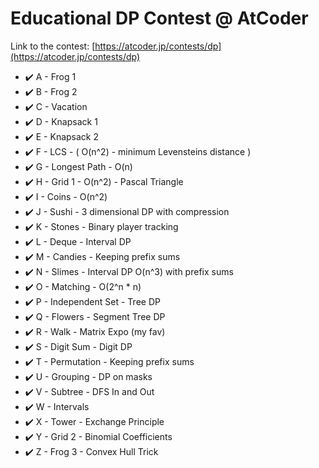 # Educational DP Contest @ AtCoder

Link to the contest: [https://atcoder.jp/contests/dp](https://atcoder.jp/contests/dp)

 - ✔️ A -	Frog 1
 - ✔️ B -	Frog 2
 - ✔️ C -	Vacation
 - ✔️ D -	Knapsack 1
 - ✔️ E -	Knapsack 2
 - ✔️ F -	LCS                 - ( O(n^2)  - minimum Levensteins distance )
 - ✔️ G -	Longest Path        - O(n)
 - ✔️ H -	Grid 1              - O(n^2) - Pascal Triangle 
 - ✔️ I -	Coins               - O(n^2)
 - ✔️ J -	Sushi               - 3 dimensional DP with compression
 - ✔️ K -	Stones              - Binary player tracking
 - ✔️ L -	Deque               - Interval DP
 - ✔️ M -	Candies             - Keeping prefix sums
 - ✔️ N -	Slimes              - Interval DP O(n^3) with prefix sums
 - ✔️ O -	Matching            - O(2^n * n)
 - ✔️ P -	Independent Set     - Tree DP
 - ✔️ Q -	Flowers             - Segment Tree DP
 - ✔️ R -	Walk                - Matrix Expo (my fav)
 - ✔️ S -	Digit Sum           - Digit DP
 - ✔️ T -	Permutation         - Keeping prefix sums
 - ✔️ U -	Grouping            - DP on masks
 - ✔️ V -	Subtree             - DFS In and Out
 - ✔️ W -	Intervals           
 - ✔️ X -	Tower               - Exchange Principle
 - ✔️ Y -	Grid 2              - Binomial Coefficients
 - ✔️ Z -	Frog 3              - Convex Hull Trick

